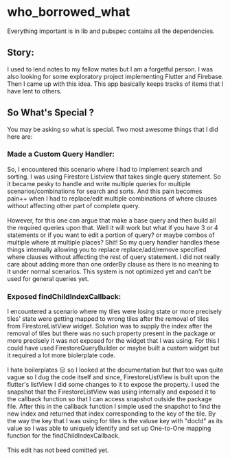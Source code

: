 # who_borrowed_what
Everything important is in lib and pubspec contains all the dependencies.  

## Story:
I used to lend notes to my fellow mates but I am a forgetful person. I was also looking for some exploratory project implementing Flutter and Firebase. Then I came up with this idea. This app basically keeps tracks of items that I have lent to others. 

## So What's Special ?
You may be asking so what is special. Two most awesome things that I did here are:
### Made a Custom Query Handler:
So, I encountered this scenario where I had to implement search and sorting. I was using Firestore Listview that takes single query statement. So it became pesky to handle and write multiple queries for multiple scenarios/combinations for search and sorts. And this pain becomes pain++ when I had to replace/edit multiple combinations of where clauses without affecting other part of complete query.
</br>
</br>
However, for this one can argue that make a base query and then build all the required queries upon that. Well it will work but what if you have 3 or 4 statements or if you want to edit a portion of query? or maybe combos of multiple where at multiple places? Shit! So my query handler handles these things internally allowing you to replace replace/add/remove specified where clauses without affecting the rest of query statement. I did not really care about adding more than one orderBy clause as there is no meaning to it under normal scenarios. This system is not optimized yet and can't be used for general queries yet.

### Exposed findChildIndexCallback:
I encountered a scenario where my tiles were losing state or more precisely tiles' state were getting mapped to wrong tiles after the removal of tiles from FirestoreListView widget. Solution was to supply the index after the removal of tiles but there was no such property present in the package or more precisely it was not exposed for the widget that I was using. For this I could have used FirestoreQueryBuilder or maybe built a custom widget but it required a lot more biolerplate code. 
</br>
</br>
I hate boilerplates 😑 so I looked at the documentation but that too was quite vague so I dug the code itself and since, FirestoreListView is built upon the flutter's listView I did some changes to it to expose the property. I used the snapshot that the FirestoreListView was using internally and exposed it to the callback function so that I can access snapshot outside the package file. After this in the callback function I simple used the snapshot to find the new index and returned that index corresponding to the key of the tile. By the way the key that I was using for tiles is the valuse key with "docId" as its value so I was able to uniquely identify and set up One-to-One mapping function for the findChildIndexCallback.
</br>
</br>
This edit has not beed comitted yet.
